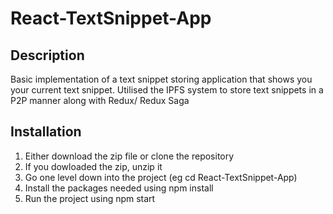 # React-TextSnippet-App
## Description
Basic implementation of a text snippet storing application that shows you your current text snippet. Utilised the IPFS system to store text snippets in a P2P manner along with Redux/ Redux Saga

## Installation
1. Either download the zip file or clone the repository 
2. If you dowloaded the zip, unzip it
3. Go one level down into the project (eg cd React-TextSnippet-App)
4. Install the packages needed using npm install
5. Run the project using npm start
